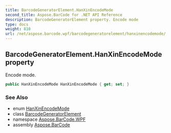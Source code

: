 ```yaml
---
title: BarcodeGeneratorElement.HanXinEncodeMode
second_title: Aspose.BarCode for .NET API Reference
description: BarcodeGeneratorElement property. Encode mode
type: docs
weight: 810
url: /net/aspose.barcode.wpf/barcodegeneratorelement/hanxinencodemode/
---
```

## BarcodeGeneratorElement.HanXinEncodeMode property

Encode mode.

```csharp
public HanXinEncodeMode HanXinEncodeMode { get; set; }
```

### See Also

* enum [HanXinEncodeMode](../../../aspose.barcode.generation/hanxinencodemode/)
* class [BarcodeGeneratorElement](../)
* namespace [Aspose.BarCode.WPF](../../barcodegeneratorelement/)
* assembly [Aspose.BarCode](../../../)


